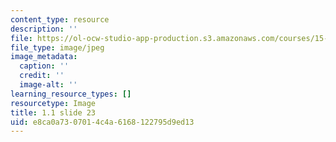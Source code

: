```yaml
---
content_type: resource
description: ''
file: https://ol-ocw-studio-app-production.s3.amazonaws.com/courses/15-s21-nuts-and-bolts-of-business-plans-january-iap-2014/e8ca0a7307014c4a6168122795d9ed13_Slide23.JPG
file_type: image/jpeg
image_metadata:
  caption: ''
  credit: ''
  image-alt: ''
learning_resource_types: []
resourcetype: Image
title: 1.1 slide 23
uid: e8ca0a73-0701-4c4a-6168-122795d9ed13
---
```

